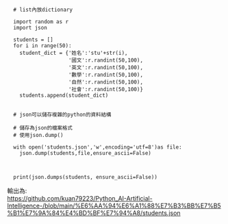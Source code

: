       # list內放dictionary

      import random as r
      import json

      students = []
      for i in range(50):
        student_dict = {'姓名':'stu'+str(i),
                        '國文':r.randint(50,100),
                        '英文':r.randint(50,100),
                        '數學':r.randint(50,100),
                        '自然':r.randint(50,100),
                        '社會':r.randint(50,100)}
        students.append(student_dict)


      # json可以儲存複雜的python的資料結構

      # 儲存為json的檔案格式
      # 使用json.dump()

      with open('students.json','w',encoding='utf=8')as file:
        json.dump(students,file,ensure_ascii=False)
  


      print(json.dumps(students, ensure_ascii=False))

輸出為:    
https://github.com/kuan79223/Python_AI-Artificial-Intelligence-/blob/main/%E6%AA%94%E6%A1%88%E7%B3%BB%E7%B5%B1%E7%9A%84%E4%BD%BF%E7%94%A8/students.json
